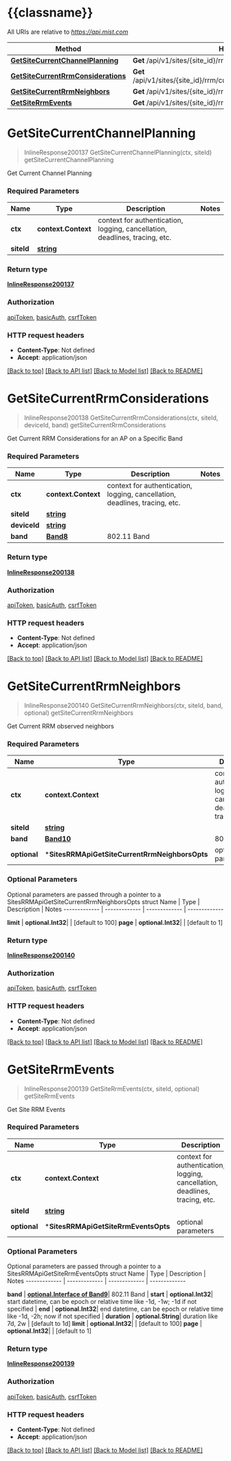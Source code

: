 # {{classname}}

All URIs are relative to *https://api.mist.com*

Method | HTTP request | Description
------------- | ------------- | -------------
[**GetSiteCurrentChannelPlanning**](SitesRRMApi.md#GetSiteCurrentChannelPlanning) | **Get** /api/v1/sites/{site_id}/rrm/current | getSiteCurrentChannelPlanning
[**GetSiteCurrentRrmConsiderations**](SitesRRMApi.md#GetSiteCurrentRrmConsiderations) | **Get** /api/v1/sites/{site_id}/rrm/current/devices/{device_id}/band/{band} | getSiteCurrentRrmConsiderations
[**GetSiteCurrentRrmNeighbors**](SitesRRMApi.md#GetSiteCurrentRrmNeighbors) | **Get** /api/v1/sites/{site_id}/rrm/neighbors/band/{band} | getSiteCurrentRrmNeighbors
[**GetSiteRrmEvents**](SitesRRMApi.md#GetSiteRrmEvents) | **Get** /api/v1/sites/{site_id}/rrm/events | getSiteRrmEvents

# **GetSiteCurrentChannelPlanning**
> InlineResponse200137 GetSiteCurrentChannelPlanning(ctx, siteId)
getSiteCurrentChannelPlanning

Get Current Channel Planning

### Required Parameters

Name | Type | Description  | Notes
------------- | ------------- | ------------- | -------------
 **ctx** | **context.Context** | context for authentication, logging, cancellation, deadlines, tracing, etc.
  **siteId** | [**string**](.md)|  | 

### Return type

[**InlineResponse200137**](inline_response_200_137.md)

### Authorization

[apiToken](../README.md#apiToken), [basicAuth](../README.md#basicAuth), [csrfToken](../README.md#csrfToken)

### HTTP request headers

 - **Content-Type**: Not defined
 - **Accept**: application/json

[[Back to top]](#) [[Back to API list]](../README.md#documentation-for-api-endpoints) [[Back to Model list]](../README.md#documentation-for-models) [[Back to README]](../README.md)

# **GetSiteCurrentRrmConsiderations**
> InlineResponse200138 GetSiteCurrentRrmConsiderations(ctx, siteId, deviceId, band)
getSiteCurrentRrmConsiderations

Get Current RRM Considerations for an AP on a Specific Band

### Required Parameters

Name | Type | Description  | Notes
------------- | ------------- | ------------- | -------------
 **ctx** | **context.Context** | context for authentication, logging, cancellation, deadlines, tracing, etc.
  **siteId** | [**string**](.md)|  | 
  **deviceId** | [**string**](.md)|  | 
  **band** | [**Band8**](.md)| 802.11 Band | 

### Return type

[**InlineResponse200138**](inline_response_200_138.md)

### Authorization

[apiToken](../README.md#apiToken), [basicAuth](../README.md#basicAuth), [csrfToken](../README.md#csrfToken)

### HTTP request headers

 - **Content-Type**: Not defined
 - **Accept**: application/json

[[Back to top]](#) [[Back to API list]](../README.md#documentation-for-api-endpoints) [[Back to Model list]](../README.md#documentation-for-models) [[Back to README]](../README.md)

# **GetSiteCurrentRrmNeighbors**
> InlineResponse200140 GetSiteCurrentRrmNeighbors(ctx, siteId, band, optional)
getSiteCurrentRrmNeighbors

Get Current RRM observed neighbors

### Required Parameters

Name | Type | Description  | Notes
------------- | ------------- | ------------- | -------------
 **ctx** | **context.Context** | context for authentication, logging, cancellation, deadlines, tracing, etc.
  **siteId** | [**string**](.md)|  | 
  **band** | [**Band10**](.md)| 802.11 Band | 
 **optional** | ***SitesRRMApiGetSiteCurrentRrmNeighborsOpts** | optional parameters | nil if no parameters

### Optional Parameters
Optional parameters are passed through a pointer to a SitesRRMApiGetSiteCurrentRrmNeighborsOpts struct
Name | Type | Description  | Notes
------------- | ------------- | ------------- | -------------


 **limit** | **optional.Int32**|  | [default to 100]
 **page** | **optional.Int32**|  | [default to 1]

### Return type

[**InlineResponse200140**](inline_response_200_140.md)

### Authorization

[apiToken](../README.md#apiToken), [basicAuth](../README.md#basicAuth), [csrfToken](../README.md#csrfToken)

### HTTP request headers

 - **Content-Type**: Not defined
 - **Accept**: application/json

[[Back to top]](#) [[Back to API list]](../README.md#documentation-for-api-endpoints) [[Back to Model list]](../README.md#documentation-for-models) [[Back to README]](../README.md)

# **GetSiteRrmEvents**
> InlineResponse200139 GetSiteRrmEvents(ctx, siteId, optional)
getSiteRrmEvents

Get Site RRM Events

### Required Parameters

Name | Type | Description  | Notes
------------- | ------------- | ------------- | -------------
 **ctx** | **context.Context** | context for authentication, logging, cancellation, deadlines, tracing, etc.
  **siteId** | [**string**](.md)|  | 
 **optional** | ***SitesRRMApiGetSiteRrmEventsOpts** | optional parameters | nil if no parameters

### Optional Parameters
Optional parameters are passed through a pointer to a SitesRRMApiGetSiteRrmEventsOpts struct
Name | Type | Description  | Notes
------------- | ------------- | ------------- | -------------

 **band** | [**optional.Interface of Band9**](.md)| 802.11 Band | 
 **start** | **optional.Int32**| start datetime, can be epoch or relative time like -1d, -1w; -1d if not specified | 
 **end** | **optional.Int32**| end datetime, can be epoch or relative time like -1d, -2h; now if not specified | 
 **duration** | **optional.String**| duration like 7d, 2w | [default to 1d]
 **limit** | **optional.Int32**|  | [default to 100]
 **page** | **optional.Int32**|  | [default to 1]

### Return type

[**InlineResponse200139**](inline_response_200_139.md)

### Authorization

[apiToken](../README.md#apiToken), [basicAuth](../README.md#basicAuth), [csrfToken](../README.md#csrfToken)

### HTTP request headers

 - **Content-Type**: Not defined
 - **Accept**: application/json

[[Back to top]](#) [[Back to API list]](../README.md#documentation-for-api-endpoints) [[Back to Model list]](../README.md#documentation-for-models) [[Back to README]](../README.md)

